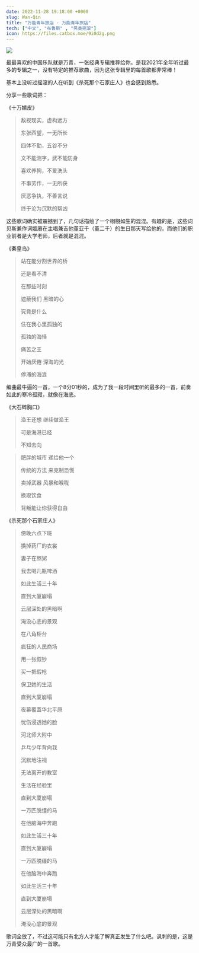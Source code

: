 ```yaml
---
date: 2022-11-28 19:18:00 +0000
slug: Wan-Qin
title: "万能青年旅店 · 万能青年旅店"
tech: ["中文", "布鲁斯" , "另类摇滚"]
icon: https://files.catbox.moe/9i0d2g.png
---
```


![](https://files.catbox.moe/zhq71e.png)

最最喜欢的中国乐队就是万青，一张经典专辑推荐给你。是我2021年全年听过最多的专辑之一，没有特定的推荐歌曲，因为这张专辑里的每首歌都非常棒！

基本上没听过摇滚的人在听到《杀死那个石家庄人》也会感到熟悉。

分享一些歌词把：

《十万嬉皮》

> 敌视现实，虚构远方
>
> 东张西望，一无所长
>
> 四体不勤，五谷不分
>
> 文不能测字，武不能防身
>
> 
>
> 喜欢养狗，不爱洗头
>
> 不事劳作，一无所获
>
> 厌恶争执，不善言说
>
> 终于沦为沉默的帮凶

这些歌词确实被震撼到了，几句话描绘了一个栩栩如生的混混。有趣的是，这些词贝斯兼作词姬赓在主唱兼吉他董亚千（董二千）的生日那天写给他的，而他们的职业前者是大学老师，后者就是混混。

《秦皇岛》

> 站在能分割世界的桥
>
> 还是看不清
>
> 在那些时刻
>
> 遮蔽我们 黑暗的心
>
> 究竟是什么
>
> 
>
> 住在我心里孤独的
>
> 孤独的海怪
>
> 痛苦之王
>
> 开始厌倦 深海的光
>
> 停滞的海浪

编曲最牛逼的一首，一个8分01秒的，成为了我一段时间里听的最多的一首，前奏如此的寒冷孤寂，就像在海底。

《大石碎胸口》

> 渔王还想 继续做渔王
>
> 可是海港已经
>
> 不知去向

> 肥胖的城市 递给他一个
>
> 传统的方法 来克制恐慌
>
> 卖掉武器 风暴和喉咙
>
> 换取饮食
>
> 背叛能让你获得自由

《杀死那个石家庄人》

> 傍晚六点下班
>
> 换掉药厂的衣裳
>
> 妻子在熬粥
>
> 我去喝几瓶啤酒
>
> 如此生活三十年
>
> 直到大厦崩塌
>
> 云层深处的黑暗啊
>
> 淹没心底的景观
>
> 
>
> 在八角柜台
>
> 疯狂的人民商场
>
> 用一张假钞
>
> 买一把假枪
>
> 保卫她的生活
>
> 直到大厦崩塌
>
> 夜幕覆蓋华北平原
>
> 忧伤浸透她的脸
>
> 
>
> 河北师大附中
>
> 乒乓少年背向我
>
> 沉默地注视
>
> 无法离开的教室
>
> 生活在经验里
>
> 直到大厦崩塌
>
> 一万匹脱缰的马
>
> 在他脑海中奔跑
>
> 
>
> 如此生活三十年
>
> 直到大厦崩塌
>
> 一万匹脱缰的马
>
> 在他脑海中奔跑
>
> 
>
> 如此生活三十年
>
> 直到大厦崩塌
>
> 云层深处的黑暗啊
>
> 淹没心底的景观

歌词全放了，不过这可能只有北方人才能了解真正发生了什么吧。讽刺的是，这是万青受众最广的一首歌。